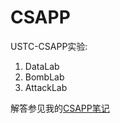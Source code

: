 # CSAPP
USTC-CSAPP实验:
1. DataLab
2. BombLab
3. AttackLab

解答参见我的[CSAPP笔记](https://www.notion.so/CSAPP-d5469179640c456aa0b54b9e5c202d8a)

